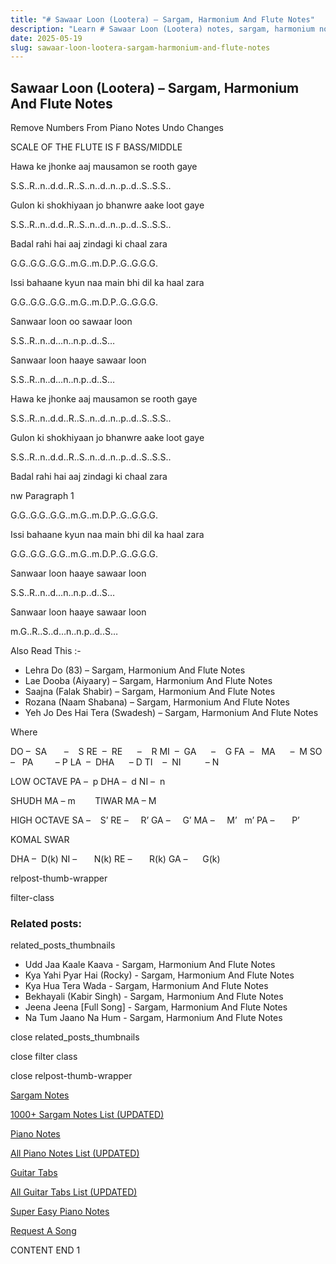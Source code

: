 ```yaml
---
title: "# Sawaar Loon (Lootera) – Sargam, Harmonium And Flute Notes"
description: "Learn # Sawaar Loon (Lootera) notes, sargam, harmonium notations and flute notes. Easy step-by-step tutorial for beginners."
date: 2025-05-19
slug: sawaar-loon-lootera-sargam-harmonium-and-flute-notes
---
```


## Sawaar Loon (Lootera) – Sargam, Harmonium And Flute Notes

Remove Numbers From Piano Notes
Undo Changes

SCALE OF THE FLUTE IS F BASS/MIDDLE

Hawa ke jhonke aaj mausamon se rooth gaye

S.S..R..n..d.d..R..S..n..d..n..p..d..S..S.S..

Gulon ki shokhiyaan jo bhanwre aake loot gaye

S.S..R..n..d.d..R..S..n..d..n..p..d..S..S.S..

Badal rahi hai aaj zindagi ki chaal zara

G.G..G.G..G.G..m.G..m.D.P..G..G.G.G.

Issi bahaane kyun naa main bhi dil ka haal zara

G.G..G.G..G.G..m.G..m.D.P..G..G.G.G.

Sanwaar loon oo sawaar loon

S.S..R..n..d…n..n.p..d..S…

Sanwaar loon haaye sawaar loon

S.S..R..n..d…n..n.p..d..S…

Hawa ke jhonke aaj mausamon se rooth gaye

S.S..R..n..d.d..R..S..n..d..n..p..d..S..S.S..

Gulon ki shokhiyaan jo bhanwre aake loot gaye

S.S..R..n..d.d..R..S..n..d..n..p..d..S..S.S..

Badal rahi hai aaj zindagi ki chaal zara

nw Paragraph 1

G.G..G.G..G.G..m.G..m.D.P..G..G.G.G.

Issi bahaane kyun naa main bhi dil ka haal zara

G.G..G.G..G.G..m.G..m.D.P..G..G.G.G.

Sanwaar loon haaye sawaar loon

S.S..R..n..d…n..n.p..d..S…

Sanwaar loon haaye sawaar loon

m.G..R..S..d…n..n.p..d..S…

Also Read This :-

* Lehra Do (83) – Sargam, Harmonium And Flute Notes
* Lae Dooba (Aiyaary) – Sargam, Harmonium And Flute Notes
* Saajna (Falak Shabir) – Sargam, Harmonium And Flute Notes
* Rozana (Naam Shabana) – Sargam, Harmonium And Flute Notes
* Yeh Jo Des Hai Tera (Swadesh) – Sargam, Harmonium And Flute Notes

Where

DO –  SA       –    S
RE  –  RE      –    R
MI  –  GA      –    G
FA  –   MA      –  M
SO  –   PA         – P
LA  –  DHA      – D
TI    –  NI          – N

LOW OCTAVE
PA –  p
DHA –  d
NI –  n

SHUDH MA – m        TIWAR MA – M

HIGH OCTAVE
SA –    S’
RE –     R’
GA –     G’
MA –     M’   m’
PA –       P’

KOMAL SWAR

DHA –  D(k)
NI –       N(k)
RE –       R(k)
GA –      G(k)

relpost-thumb-wrapper

filter-class

### Related posts:

related_posts_thumbnails

* Udd Jaa Kaale Kaava - Sargam, Harmonium And Flute Notes
* Kya Yahi Pyar Hai (Rocky) - Sargam, Harmonium And Flute Notes
* Kya Hua Tera Wada - Sargam, Harmonium And Flute Notes
* Bekhayali (Kabir Singh) - Sargam, Harmonium And Flute Notes
* Jeena Jeena [Full Song] - Sargam, Harmonium And Flute Notes
* Na Tum Jaano Na Hum - Sargam, Harmonium And Flute Notes

close related_posts_thumbnails

close filter class

close relpost-thumb-wrapper

[Sargam Notes](https://www.notationsworld.com/sargam-notes.html)

[1000+ Sargam Notes List (UPDATED)](https://www.notationsworld.com/all-songs-list-sargam-notes.html)

[Piano Notes](https://www.notationsworld.com/piano-notes.html)

[All Piano Notes List (UPDATED)](https://www.notationsworld.com/all-songs-list-piano-notes.html)

[Guitar Tabs](https://www.notationsworld.com/guitar-tabs.html)

[All Guitar Tabs List (UPDATED)](https://www.notationsworld.com/all-songs-list-guitar-tabs.html)

[Super Easy Piano Notes](https://studywall.in/)

[Request A Song](https://www.notationsworld.com/request-a-song.html)

CONTENT END 1

